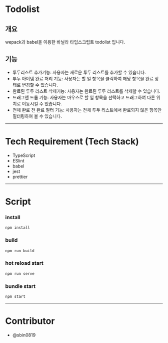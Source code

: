 # Todolist

## 개요

wepack과 babel을 이용한 바닐라 타입스크립트 todolist 입니다.

## 기능

- 투두리스트 추가기능: 사용자는 새로운 투두 리스트를 추가할 수 있습니다.
- 투두 아이템 완료 처리 기능: 사용자는 할 일 항목을 클릭하여 해당 항목을 완료 상태로 변경할 수 있습니다.
- 완료된 투두 리스트 삭제기능: 사용자는 완료된 투두 리스트를 삭제할 수 있습니다.
- 드래그앤 드롭 기능: 사용자는 마우스로 할 일 항목을 선택하고 드래그하여 다른 위치로 이동시킬 수 있습니다.
- 전체 완료 전 완료 필터 기능: 사용자는 전체 투두 리스트에서 완료되지 않은 항목만 필터링하여 볼 수 있습니다.

---

# Tech Requirement (Tech Stack)

- TypeScript
- ESlint
- babel
- jest
- prettier

---

# Script

### install

```
npm install
```

### build

```
npm run build
```

### hot reload start

```
npm run serve
```

### bundle start

```
npm start
```

---

# Contributor

- @sbin0819
